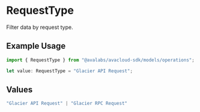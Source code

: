 # RequestType

Filter data by request type.

## Example Usage

```typescript
import { RequestType } from "@avalabs/avacloud-sdk/models/operations";

let value: RequestType = "Glacier API Request";
```

## Values

```typescript
"Glacier API Request" | "Glacier RPC Request"
```